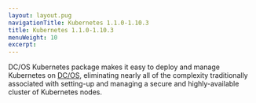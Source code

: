 ```yaml
---
layout: layout.pug
navigationTitle: Kubernetes 1.1.0-1.10.3
title: Kubernetes 1.1.0-1.10.3
menuWeight: 10
excerpt:
---
```


<!-- This source repo for this topic is https://github.com/mesosphere/dcos-kubernetes -->


DC/OS Kubernetes package makes it easy to deploy and manage Kubernetes on [DC/OS](https://mesosphere.com/product/), eliminating nearly all of the complexity traditionally associated with setting-up and managing a secure and highly-available cluster of Kubernetes nodes.

